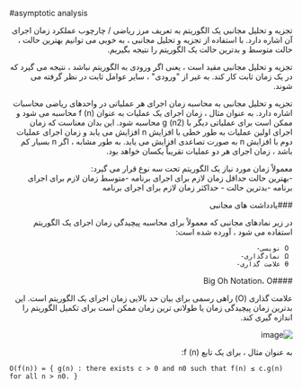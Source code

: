 #asymptotic analysis

<div dir="rtl">
تجزیه و تحلیل مجانبی یک الگوریتم به تعریف مرز ریاضی / چارچوب عملکرد زمان اجرای آن اشاره دارد. با استفاده از تجزیه و تحلیل مجانبی ، به خوبی می توانیم بهترین حالت ، حالت متوسط ​​و بدترین حالت یک الگوریتم را نتیجه بگیریم.

تجزیه و تحلیل مجانبی مقید است ، یعنی اگر ورودی به الگوریتم نباشد ، نتیجه می گیرد که در یک زمان ثابت کار کند. به غیر از "ورودی" ، سایر عوامل ثابت در نظر گرفته می شوند.

تجزیه و تحلیل مجانبی به محاسبه زمان اجرای هر عملیاتی در واحدهای ریاضی محاسبات اشاره دارد. به عنوان مثال ، زمان اجرای یک عملیات به عنوان f (n) محاسبه می شود و ممکن است برای عملیاتی دیگر با g (n2) محاسبه شود. این بدان معناست که زمان اجرای اولین عملیات به طور خطی با افزایش n افزایش می یابد و زمان اجرای عملیات دوم با افزایش n به صورت تصاعدی افزایش می یابد. به طور مشابه ، اگر n بسیار کم باشد ، زمان اجرای هر دو عملیات تقریباً یکسان خواهد بود.

معمولاً زمان مورد نیاز یک الگوریتم تحت سه نوع قرار می گیرد: <br>
-بهترین حالت حداقل زمان لازم برای اجرای برنامه
-متوسط ​​زمان لازم برای اجرای برنامه
-بدترین حالت - حداکثر زمان لازم برای اجرای برنامه



###یادداشت های مجانبی

در زیر نمادهای مجانبی که معمولاً برای محاسبه پیچیدگی زمان اجرای یک الگوریتم استفاده می شود ، آورده شده است: <br>

     Ο نویسی-
     Ω نمادگذاری-
     θ علامت گذاری-

####Big Oh Notation، Ο

علامت گذاری (Ο) راهی رسمی برای بیان حد بالایی زمان اجرای یک الگوریتم است. این بدترین زمان پیچیدگی زمان یا طولانی ترین زمان ممکن است برای تکمیل الگوریتم را اندازه گیری کند. 


![image](https://www.tutorialspoint.com/data_structures_algorithms/images/big_o_notation.jpg)

به عنوان مثال ، برای یک تابع f (n):
</div>

```
Ο(f(n)) = { g(n) : there exists c > 0 and n0 such that f(n) ≤ c.g(n) for all n > n0. }
```


</div>


